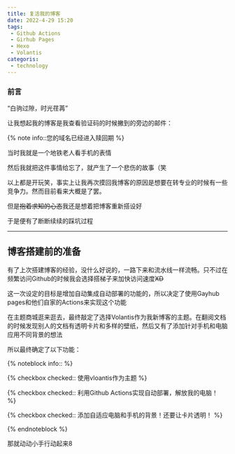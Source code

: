 ```yaml
---
title: 复活我的博客
date: 2022-4-29 15:20
tags: 
 - Github Actions
 - Girhub Pages
 - Hexo
 - Volantis
categoris:
 - technology
---
```


### 前言

“白驹过隙，时光荏苒”  
  
<p></p>

让我想起我的博客是我查看验证码的时候撇到的旁边的邮件：  
  
{% note info::您的域名已经进入赎回期 %}  
  
当时我就是一个地铁老人看手机的表情  

<p></p>

<!--more-->

然后我就把这件事情给忘了，就产生了一个悲伤的故事（笑  
  
以上都是开玩笑，事实上让我再次摸回我博客的原因是想要在转专业的时候有一些竞争力。然而目前看来大概是了罢。  
  
但是~~抱着求知的心态~~我还是想着把博客重新搭设好  
  
于是便有了断断续续的踩坑过程  

---

##  博客搭建前的准备

有了上次搭建博客的经验，没什么好说的，一路下来和流水线一样流畅。只不过在频繁访问Github的时候我会选择搭梯子来加快访问速度~~XD~~  
  
这一次设定的目标是增加自动集成自动部署的功能的，所以决定了使用Gayhub pages和他们自家的Actions来实现这个功能  
  
在主题商城逛来逛去，最终敲定了选择Volantis作为我新博客的主题。在翻阅文档的时候发现别人的文档有透明卡片和多样的壁纸，然后又有了添加针对手机和电脑应用不同背景的想法  
  
所以最终确定了以下功能：  

{% noteblock info:: %}

{% checkbox checked:: 使用vloantis作为主题 %}

{% checkbox checked:: 利用Github Actions实现自动部署，解放我的电脑！ %}

{% checkbox checked:: 添加自适应电脑和手机的背景！还要让卡片透明！ %}

{% endnoteblock %}

那就动动小手行动起来8



